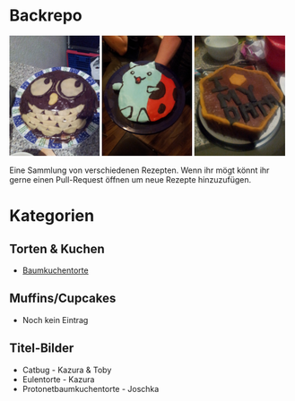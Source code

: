 # Backrepo

<img src="https://raw.githubusercontent.com/JoschkaSchulz/Backrepo/master/bilder/eulentorte_1_fix.jpg" width="32%">
<img src="https://raw.githubusercontent.com/JoschkaSchulz/Backrepo/master/bilder/catbugtorte_1_fix.jpg" width="32%">
<img src="https://raw.githubusercontent.com/JoschkaSchulz/Backrepo/master/bilder/baumkuchentorte_3.jpg" width="32%">

Eine Sammlung von verschiedenen Rezepten. Wenn ihr mögt könnt ihr gerne einen Pull-Request öffnen um neue Rezepte hinzuzufügen.

# Kategorien

## Torten & Kuchen

- [Baumkuchentorte](https://github.com/JoschkaSchulz/Backrepo/blob/master/torten_und_kuchen/baumkuchentorte.md)

## Muffins/Cupcakes

- Noch kein Eintrag

## Titel-Bilder
- Catbug - Kazura & Toby
- Eulentorte - Kazura
- Protonetbaumkuchentorte - Joschka
